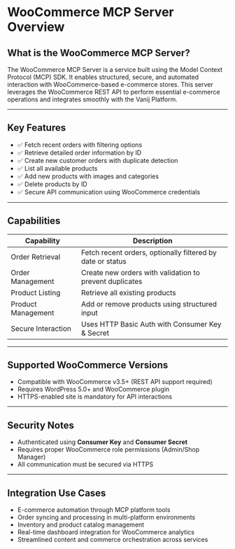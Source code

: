 # WooCommerce MCP Server Overview

## What is the WooCommerce MCP Server?
The WooCommerce MCP Server is a service built using the Model Context Protocol (MCP) SDK. It enables structured, secure, and automated interaction with WooCommerce-based e-commerce stores. This server leverages the WooCommerce REST API to perform essential e-commerce operations and integrates smoothly with the Vanij Platform.

---

## Key Features
- ✅ Fetch recent orders with filtering options
- ✅ Retrieve detailed order information by ID
- ✅ Create new customer orders with duplicate detection
- ✅ List all available products
- ✅ Add new products with images and categories
- ✅ Delete products by ID
- ✅ Secure API communication using WooCommerce credentials

---

## Capabilities
| Capability            | Description                                                |
|-----------------------|------------------------------------------------------------|
| Order Retrieval       | Fetch recent orders, optionally filtered by date or status |
| Order Management      | Create new orders with validation to prevent duplicates    |
| Product Listing       | Retrieve all existing products                             |
| Product Management    | Add or remove products using structured input              |
| Secure Interaction    | Uses HTTP Basic Auth with Consumer Key & Secret            |

---

## Supported WooCommerce Versions
- Compatible with WooCommerce v3.5+ (REST API support required)
- Requires WordPress 5.0+ and WooCommerce plugin
- HTTPS-enabled site is mandatory for API interactions

---

## Security Notes
- Authenticated using **Consumer Key** and **Consumer Secret**
- Requires proper WooCommerce role permissions (Admin/Shop Manager)
- All communication must be secured via HTTPS

---

## Integration Use Cases
- E-commerce automation through MCP platform tools
- Order syncing and processing in multi-platform environments
- Inventory and product catalog management
- Real-time dashboard integration for WooCommerce analytics
- Streamlined content and commerce orchestration across services
